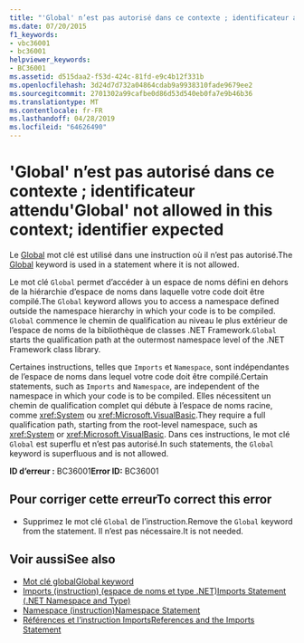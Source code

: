 ```yaml
---
title: "'Global' n’est pas autorisé dans ce contexte ; identificateur attendu"
ms.date: 07/20/2015
f1_keywords:
- vbc36001
- bc36001
helpviewer_keywords:
- BC36001
ms.assetid: d515daa2-f53d-424c-81fd-e9c4b12f331b
ms.openlocfilehash: 3d24d7d732a04864cdab9a9938310fade9679ee2
ms.sourcegitcommit: 2701302a99cafbe0d86d53d540eb0fa7e9b46b36
ms.translationtype: MT
ms.contentlocale: fr-FR
ms.lasthandoff: 04/28/2019
ms.locfileid: "64626490"
---
```

# <a name="global-not-allowed-in-this-context-identifier-expected"></a><span data-ttu-id="2f085-102">'Global' n’est pas autorisé dans ce contexte ; identificateur attendu</span><span class="sxs-lookup"><span data-stu-id="2f085-102">'Global' not allowed in this context; identifier expected</span></span>
<span data-ttu-id="2f085-103">Le [Global](../programming-guide/program-structure/namespaces.md#global-keyword-in-fully-qualified-names) mot clé est utilisé dans une instruction où il n’est pas autorisé.</span><span class="sxs-lookup"><span data-stu-id="2f085-103">The [Global](../programming-guide/program-structure/namespaces.md#global-keyword-in-fully-qualified-names) keyword is used in a statement where it is not allowed.</span></span>  
  
 <span data-ttu-id="2f085-104">Le mot clé `Global` permet d’accéder à un espace de noms défini en dehors de la hiérarchie d’espace de noms dans laquelle votre code doit être compilé.</span><span class="sxs-lookup"><span data-stu-id="2f085-104">The `Global` keyword allows you to access a namespace defined outside the namespace hierarchy in which your code is to be compiled.</span></span> <span data-ttu-id="2f085-105">`Global` commence le chemin de qualification au niveau le plus extérieur de l’espace de noms de la bibliothèque de classes .NET Framework.</span><span class="sxs-lookup"><span data-stu-id="2f085-105">`Global` starts the qualification path at the outermost namespace level of the .NET Framework class library.</span></span>  
  
 <span data-ttu-id="2f085-106">Certaines instructions, telles que `Imports` et `Namespace`, sont indépendantes de l’espace de noms dans lequel votre code doit être compilé.</span><span class="sxs-lookup"><span data-stu-id="2f085-106">Certain statements, such as `Imports` and `Namespace`, are independent of the namespace in which your code is to be compiled.</span></span> <span data-ttu-id="2f085-107">Elles nécessitent un chemin de qualification complet qui débute à l’espace de noms racine, comme <xref:System> ou <xref:Microsoft.VisualBasic>.</span><span class="sxs-lookup"><span data-stu-id="2f085-107">They require a full qualification path, starting from the root-level namespace, such as <xref:System> or <xref:Microsoft.VisualBasic>.</span></span> <span data-ttu-id="2f085-108">Dans ces instructions, le mot clé `Global` est superflu et n’est pas autorisé.</span><span class="sxs-lookup"><span data-stu-id="2f085-108">In such statements, the `Global` keyword is superfluous and is not allowed.</span></span>  
  
 <span data-ttu-id="2f085-109">**ID d’erreur :** BC36001</span><span class="sxs-lookup"><span data-stu-id="2f085-109">**Error ID:** BC36001</span></span>  
  
## <a name="to-correct-this-error"></a><span data-ttu-id="2f085-110">Pour corriger cette erreur</span><span class="sxs-lookup"><span data-stu-id="2f085-110">To correct this error</span></span>  
  
- <span data-ttu-id="2f085-111">Supprimez le mot clé `Global` de l’instruction.</span><span class="sxs-lookup"><span data-stu-id="2f085-111">Remove the `Global` keyword from the statement.</span></span> <span data-ttu-id="2f085-112">Il n’est pas nécessaire.</span><span class="sxs-lookup"><span data-stu-id="2f085-112">It is not needed.</span></span>  
  
## <a name="see-also"></a><span data-ttu-id="2f085-113">Voir aussi</span><span class="sxs-lookup"><span data-stu-id="2f085-113">See also</span></span>

- [<span data-ttu-id="2f085-114">Mot clé global</span><span class="sxs-lookup"><span data-stu-id="2f085-114">Global keyword</span></span>](../programming-guide/program-structure/namespaces.md#global-keyword-in-fully-qualified-names)
- [<span data-ttu-id="2f085-115">Imports (instruction) (espace de noms et type .NET)</span><span class="sxs-lookup"><span data-stu-id="2f085-115">Imports Statement (.NET Namespace and Type)</span></span>](../../visual-basic/language-reference/statements/imports-statement-net-namespace-and-type.md)
- [<span data-ttu-id="2f085-116">Namespace (instruction)</span><span class="sxs-lookup"><span data-stu-id="2f085-116">Namespace Statement</span></span>](../../visual-basic/language-reference/statements/namespace-statement.md)
- [<span data-ttu-id="2f085-117">Références et l’instruction Imports</span><span class="sxs-lookup"><span data-stu-id="2f085-117">References and the Imports Statement</span></span>](../../visual-basic/programming-guide/program-structure/references-and-the-imports-statement.md)
